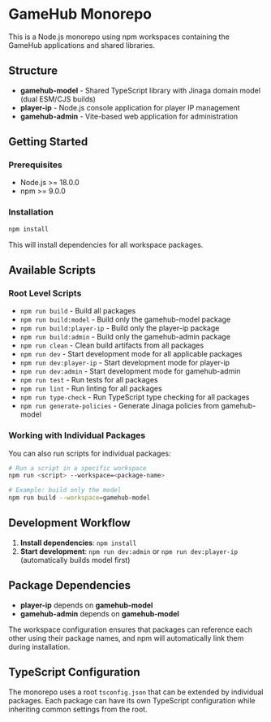 # GameHub Monorepo

This is a Node.js monorepo using npm workspaces containing the GameHub applications and shared libraries.

## Structure

- **gamehub-model** - Shared TypeScript library with Jinaga domain model (dual ESM/CJS builds)
- **player-ip** - Node.js console application for player IP management
- **gamehub-admin** - Vite-based web application for administration

## Getting Started

### Prerequisites

- Node.js >= 18.0.0
- npm >= 9.0.0

### Installation

```bash
npm install
```

This will install dependencies for all workspace packages.

## Available Scripts

### Root Level Scripts

- `npm run build` - Build all packages
- `npm run build:model` - Build only the gamehub-model package
- `npm run build:player-ip` - Build only the player-ip package
- `npm run build:admin` - Build only the gamehub-admin package
- `npm run clean` - Clean build artifacts from all packages
- `npm run dev` - Start development mode for all applicable packages
- `npm run dev:player-ip` - Start development mode for player-ip
- `npm run dev:admin` - Start development mode for gamehub-admin
- `npm run test` - Run tests for all packages
- `npm run lint` - Run linting for all packages
- `npm run type-check` - Run TypeScript type checking for all packages
- `npm run generate-policies` - Generate Jinaga policies from gamehub-model

### Working with Individual Packages

You can also run scripts for individual packages:

```bash
# Run a script in a specific workspace
npm run <script> --workspace=<package-name>

# Example: build only the model
npm run build --workspace=gamehub-model
```

## Development Workflow

1. **Install dependencies**: `npm install`
2. **Start development**: `npm run dev:admin` or `npm run dev:player-ip` (automatically builds model first)

## Package Dependencies

- **player-ip** depends on **gamehub-model**
- **gamehub-admin** depends on **gamehub-model**

The workspace configuration ensures that packages can reference each other using their package names, and npm will automatically link them during installation.

## TypeScript Configuration

The monorepo uses a root `tsconfig.json` that can be extended by individual packages. Each package can have its own TypeScript configuration while inheriting common settings from the root.